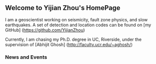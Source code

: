 ## Welcome to Yijian Zhou's HomePage

I am a geoscientist working on seismicity, fault zone physics, and slow earthquakes. A set of detection and location codes can be found on [my GitHub] (https://github.com/YijianZhou)

Currently, I am chasing my Ph.D. degree in UC, Riverside, under the supervision of [Abhijit Ghosh] (http://faculty.ucr.edu/~aghosh/)

### News and Events

